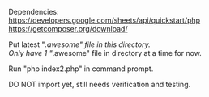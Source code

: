 Dependencies:  
https://developers.google.com/sheets/api/quickstart/php  
https://getcomposer.org/download/  
  
Put latest "*.awesome" file in this directory.  
Only have 1 "*.awesome" file in directory at a time for now.  
  
Run "php index2.php" in command prompt.  
  
DO NOT import yet, still needs verification and testing.  